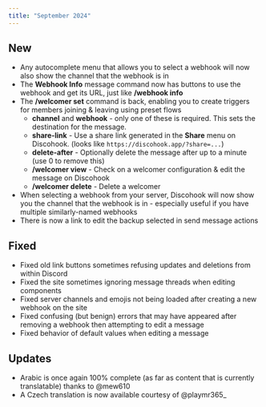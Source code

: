 ```yaml
---
title: "September 2024"
---
```


## New
- Any autocomplete menu that allows you to select a webhook will now also show the channel that the webhook is in
- The **Webhook Info** message command now has buttons to use the webhook and get its URL, just like **/webhook info**
- The **/welcomer set** command is back, enabling you to create triggers for members joining & leaving using preset flows
  - **channel** and **webhook** - only one of these is required. This sets the destination for the message.
  - **share-link** - Use a share link generated in the **Share** menu on Discohook. (looks like `https://discohook.app/?share=...`)
  - **delete-after** - Optionally delete the message after up to a minute (use 0 to remove this)
  - **/welcomer view** - Check on a welcomer configuration & edit the message on Discohook
  - **/welcomer delete** - Delete a welcomer
- When selecting a webhook from your server, Discohook will now show you the channel that the webhook is in - especially useful if you have multiple similarly-named webhooks
- There is now a link to edit the backup selected in send message actions

## Fixed
- Fixed old link buttons sometimes refusing updates and deletions from within Discord
- Fixed the site sometimes ignoring message threads when editing components
- Fixed server channels and emojis not being loaded after creating a new webhook on the site
- Fixed confusing (but benign) errors that may have appeared after removing a webhook then attempting to edit a message
- Fixed behavior of default values when editing a message

## Updates
- Arabic is once again 100% complete (as far as content that is currently translatable) thanks to @mew610
- A Czech translation is now available courtesy of @playmr365_
